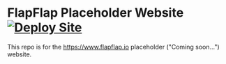 # FlapFlap Placeholder Website [![Deploy Site](https://github.com/flapflapio/site/actions/workflows/deploy-s3.yml/badge.svg)](https://github.com/flapflapio/site/actions/workflows/deploy-s3.yml)

This repo is for the <https://www.flapflap.io> placeholder ("Coming soon...")
website.

